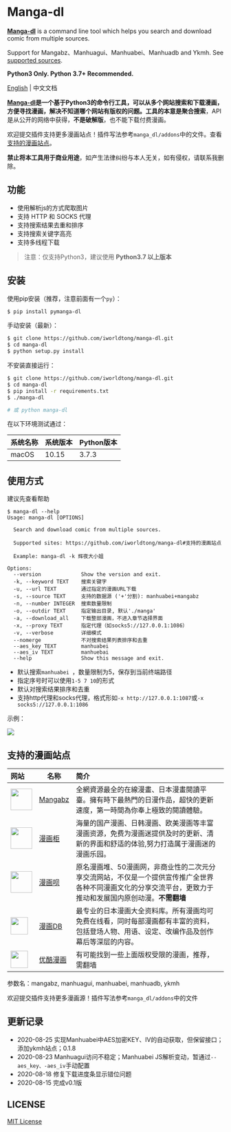 # Manga-dl
**[Manga-dl](https://github.com/iworldtong/manga-dl)** is a command line tool which helps you search and download comic from multiple sources.

Support for Mangabz、Manhuagui、Manhuabei、Manhuadb and Ykmh. See [supported sources](https://github.com/iworldtong/manga-dl#支持的漫画站点).

**Python3 Only. Python 3.7+ Recommended.**

[English](https://github.com/iworldtong/manga-dl/blob/master/README.en.md) | 中文文档

**[Manga-dl](https://github.com/iworldtong/manga-dl)**是一个基于Python3的命令行工具，可以从多个网站搜索和下载漫画，方便寻找漫画，解决不知道哪个网站有版权的问题。工具的本意是**聚合搜索**，API是从公开的网络中获得，**不是破解版**，也不能下载付费漫画。

欢迎提交插件支持更多漫画站点！插件写法参考`manga_dl/addons`中的文件。查看 [支持的漫画站点](#支持的漫画站点)。

**禁止将本工具用于商业用途**，如产生法律纠纷与本人无关，如有侵权，请联系我删除。

## 功能

- 使用解析js的方式爬取图片
- 支持 HTTP 和 SOCKS 代理
- 支持搜索结果去重和排序
- 支持搜索关键字高亮
- 支持多线程下载

> 注意：仅支持Python3，建议使用 **Python3.7 以上版本**

## 安装

使用pip安装（推荐，注意前面有一个`py`）：

```bash
$ pip install pymanga-dl
```

手动安装（最新）：

```bash
$ git clone https://github.com/iworldtong/manga-dl.git
$ cd manga-dl
$ python setup.py install
```

不安装直接运行：

```bash
$ git clone https://github.com/iworldtong/manga-dl.git
$ cd manga-dl
$ pip install -r requirements.txt
$ ./manga-dl

# 或 python manga-dl
```

在以下环境测试通过：

| 系统名称 | 系统版本 | Python版本 |
| -------- | -------- | ---------- |
| macOS    | 10.15    | 3.7.3      |

## 使用方式

建议先查看帮助

```
$ manga-dl --help
Usage: manga-dl [OPTIONS]

  Search and download comic from multiple sources.

  Supported sites: https://github.com/iworldtong/manga-dl#支持的漫画站点

  Example: manga-dl -k 辉夜大小姐

Options:
  --version             Show the version and exit.
  -k, --keyword TEXT    搜索关键字
  -u, --url TEXT        通过指定的漫画URL下载
  -s, --source TEXT     支持的数据源 ('+'分割): manhuabei+mangabz
  -n, --number INTEGER  搜索数量限制
  -o, --outdir TEXT     指定输出目录, 默认'./manga'
  -a, --download_all    下载整部漫画，不进入章节选择界面
  -x, --proxy TEXT      指定代理（如socks5://127.0.0.1:1086）
  -v, --verbose         详细模式
  --nomerge             不对搜索结果列表排序和去重
  --aes_key TEXT        manhuabei
  --aes_iv TEXT         manhuebai
  --help                Show this message and exit.
```

- 默认搜索`manhuabei `，数量限制为5，保存到当前终端路径
- 指定序号时可以使用`1-5 7 10`的形式
- 默认对搜索结果排序和去重
- 支持http代理和socks代理，格式形如`-x http://127.0.0.1:1087`或`-x socks5://127.0.0.1:1086`

示例：

<img src="https://res.cloudinary.com/dzu6x6nqi/image/upload/v1597549624/github/manga-dl_k-1.png">

## 支持的漫画站点

| 网站                                                         | 名称                                 | 简介                                                         |
| :----------------------------------------------------------- | ------------------------------------ | :----------------------------------------------------------- |
| <a href="https://www.mangabz.com/"><img src="https://css.mangabz.com/v202005281721/mangabz/images/logo_mangabz.png" height="50px"></a> | [Mangabz](https://www.mangabz.com/)  | 全網資源最全的在線漫畫、日本漫畫閱讀平臺。擁有時下最熱門的日漫作品，超快的更新速度，第一時間為你奉上極致的閱讀體驗。 |
| <a href="https://www.manhuagui.com/"><img src="https://qssily.oss-cn-hongkong.aliyuncs.com/img/manhuagui.png" height="50px"></a> | [漫画柜](https://www.manhuagui.com/) | 海量的国产漫画、日韩漫画、欧美漫画等丰富漫画资源，免费为漫画迷提供及时的更新、清新的界面和舒适的体验,努力打造属于漫画迷的漫画乐园。 |
| <a href="https://www.manhuagui.com/"><img src="https://res.cloudinary.com/dzu6x6nqi/image/upload/v1596637722/github/manhuabei_logo.png" height="50px"></a> | [漫画呗](https://www.manhuabei.com/) | 原名漫画堆、50漫画网，非商业性的二次元分享交流网站，不仅是一个提供宣传推广全世界各种不同漫画文化的分享交流平台，更致力于推动和发展国内原创动漫。**不需翻墙** |
| <a href="https://www.manhuadb.com/"><img src="https://www.manhuadb.com/assets/www/img/logo.png" height="40px"></a> | [漫画DB](https://www.manhuadb.com/)  | 最专业的日本漫画大全资料库。所有漫画均可免费在线看，同时每部漫画都有丰富的资料，包括登场人物、用语、设定、改编作品及创作幕后等深层的内容。 |
| <a href="https://www.ykmh.com/"><img src="https://www.ykmh.com/images/ykmh_logo.png" height="40px"></a> | [优酷漫画](https://www.ykmh.com/)    | 有可能找到一些上面版权受限的漫画，推荐，需翻墙               |

参数名：mangabz, manhuagui, manhuabei, manhuadb, ykmh

欢迎提交插件支持更多漫画源！插件写法参考`manga_dl/addons`中的文件

## 更新记录

- 2020-08-25 实现Manhuabei中AES加密KEY、IV的自动获取，但保留接口；添加ykmh站点；0.1.8
- 2020-08-23 Manhuagui访问不稳定；Manhuabei JS解析变动，暂通过`--aes_key、-aes_iv`手动配置
- 2020-08-18 修复下载进度条显示错位问题
- 2020-08-15 完成v0.1版

## LICENSE

[MIT License](https://github.com/iworldtong/manga-dl/blob/master/LICENSE)

